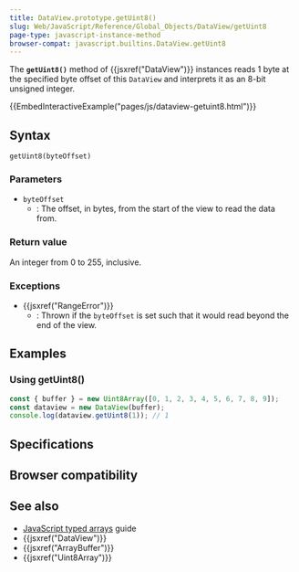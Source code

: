 ```yaml
---
title: DataView.prototype.getUint8()
slug: Web/JavaScript/Reference/Global_Objects/DataView/getUint8
page-type: javascript-instance-method
browser-compat: javascript.builtins.DataView.getUint8
---
```




The **`getUint8()`** method of {{jsxref("DataView")}} instances reads 1 byte at the specified byte offset of this `DataView` and interprets it as an 8-bit unsigned integer.

{{EmbedInteractiveExample("pages/js/dataview-getuint8.html")}}

## Syntax

```js-nolint
getUint8(byteOffset)
```

### Parameters

- `byteOffset`
  - : The offset, in bytes, from the start of the view to read the data from.

### Return value

An integer from 0 to 255, inclusive.

### Exceptions

- {{jsxref("RangeError")}}
  - : Thrown if the `byteOffset` is set such that it would read beyond the end of the view.

## Examples

### Using getUint8()

```js
const { buffer } = new Uint8Array([0, 1, 2, 3, 4, 5, 6, 7, 8, 9]);
const dataview = new DataView(buffer);
console.log(dataview.getUint8(1)); // 1
```

## Specifications



## Browser compatibility



## See also

- [JavaScript typed arrays](/Web/JavaScript/Guide/Typed_arrays) guide
- {{jsxref("DataView")}}
- {{jsxref("ArrayBuffer")}}
- {{jsxref("Uint8Array")}}
